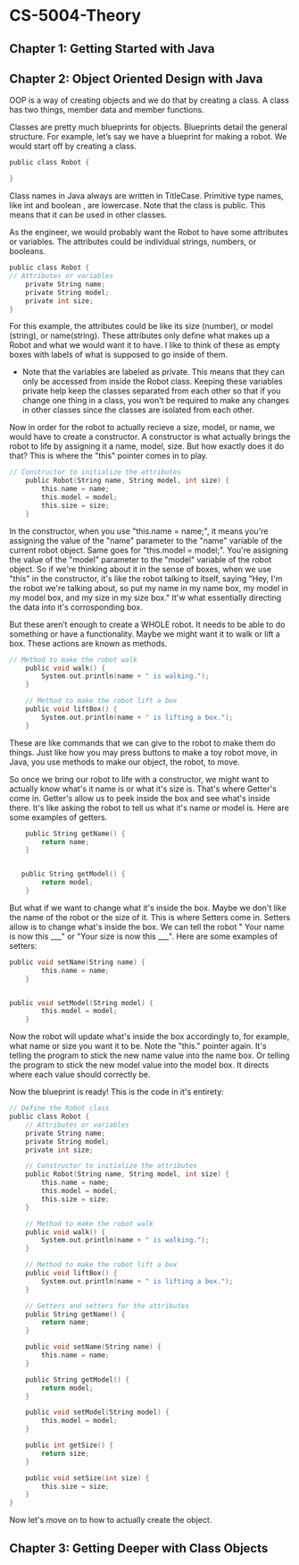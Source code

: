 # CS-5004-Theory


## Chapter 1: Getting Started with Java 




## Chapter 2: Object Oriented Design with Java 

OOP is a way of creating objects and we do that by creating a class. A class has two things, member data and member functions. 

Classes are pretty much blueprints for objects. Blueprints detail the general structure. For example, let’s say we have a blueprint for making a robot. We would start off by creating a class. 

```c
public class Robot {

} 
```
Class names in Java always are written in TitleCase. Primitive type names, like int and boolean , are lowercase. Note that the class is public. This means that it can be used in other classes. 

As the engineer, we would probably want the Robot to have some attributes or variables. The attributes could be individual strings, numbers, or booleans.

```c
public class Robot {
// Attributes or variables
    private String name;
    private String model;
    private int size;
} 
```
For this example, the attributes could be like its size (number), or model (string), or name(string). These attributes only define what makes up a Robot and what we would want it to have. I like to think of these as empty boxes with labels of what is supposed to go inside of them. 

* Note that the variables are labeled as private. This means that they can only be accessed from inside the Robot class. Keeping these variables private help keep the classes separated from each other so that if you change one thing in a class, you won't be required to make any changes in other classes since the classes are isolated from each other. 

Now in order for the robot to actually recieve a size, model, or name, we would have to create a constructor. A constructor is what actually brings the robot to life by assigning it a name, model, size. But how exactly does it do that? This is where the "this" pointer comes in to play. 

```c
// Constructor to initialize the attributes
    public Robot(String name, String model, int size) {
        this.name = name;
        this.model = model;
        this.size = size;
    }
```
In the constructor, when you use "this.name = name;", it means you're assigning the value of the "name" parameter to the "name" variable of the current robot object. Same goes for "this.model = model;". You're assigning the value of the "model" parameter to the "model" variable of the robot object. So if we're thinking about it in the sense of boxes, when we use "this" in the constructor, it's like the robot talking to itself, saying "Hey, I'm the robot we're talking about, so put my name in my name box, my model in my model box, and my size in my size box." It'w what essentially directing the data into it's corrosponding box. 

But these aren’t enough to create a WHOLE robot. It needs to be able to do something or have a functionality.  Maybe we might want it to walk or lift a box. These actions are known as methods. 

```c
// Method to make the robot walk
    public void walk() {
        System.out.println(name + " is walking.");
    }

    // Method to make the robot lift a box
    public void liftBox() {
        System.out.println(name + " is lifting a box.");
    }
```

These are like commands that we can give to the robot to make them do things. Just like how you may press buttons to make a toy robot move, in Java, you use methods to make our object, the robot, to move. 

So once we bring our robot to life with a constructor, we might want to actually know what's it name is or what it's size is. That's where Getter's come in. Getter's allow us to peek inside the box and see what's inside there. It's like asking the robot to tell us what it's name or model is. Here are some examples of getters. 

```c
    public String getName() {
        return name;
    }


   public String getModel() {
        return model;
    }

```


But what if we want to change what it's inside the box. Maybe we don't like the name of the robot or the size of it. This is where Setters come in. Setters allow is to change what's inside the box. We can tell the robot " Your name is now this ___" or "Your size is now this ___". Here are some examples of setters: 

```c
public void setName(String name) {
        this.name = name;
    }


public void setModel(String model) {
        this.model = model;
    }
```
Now the robot will update what's inside the box accordingly to, for example, what name or size you want it to be. Note the "this." pointer again. It's telling the program to stick the new name value into the name box. Or telling the program to stick the new model value into the model box. It directs where each value should correctly be. 


Now the blueprint is ready! This is the code in it's entirety: 

```c
// Define the Robot class
public class Robot {
    // Attributes or variables
    private String name;
    private String model;
    private int size;

    // Constructor to initialize the attributes
    public Robot(String name, String model, int size) {
        this.name = name;
        this.model = model;
        this.size = size;
    }

    // Method to make the robot walk
    public void walk() {
        System.out.println(name + " is walking.");
    }

    // Method to make the robot lift a box
    public void liftBox() {
        System.out.println(name + " is lifting a box.");
    }

    // Getters and setters for the attributes
    public String getName() {
        return name;
    }

    public void setName(String name) {
        this.name = name;
    }

    public String getModel() {
        return model;
    }

    public void setModel(String model) {
        this.model = model;
    }

    public int getSize() {
        return size;
    }

    public void setSize(int size) {
        this.size = size;
    }
}
```

Now let's move on to how to actually create the object. 


## Chapter 3:  Getting Deeper with Class Objects 








